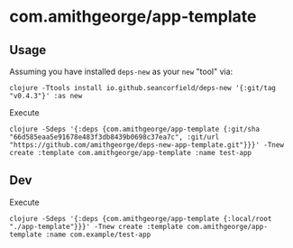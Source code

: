 # com.amithgeorge/app-template

## Usage

Assuming you have installed `deps-new` as your `new` "tool" via:

```shell
clojure -Ttools install io.github.seancorfield/deps-new '{:git/tag "v0.4.3"}' :as new
```

Execute

```shell
clojure -Sdeps '{:deps {com.amithgeorge/app-template {:git/sha "66d585eaa5e91678e483f3db8439b0698c37ea7c", :git/url "https://github.com/amithgeorge/deps-new-app-template.git"}}}' -Tnew create :template com.amithgeorge/app-template :name test-app
```

## Dev

Execute

```shell
clojure -Sdeps '{:deps {com.amithgeorge/app-template {:local/root "./app-template"}}}' -Tnew create :template com.amithgeorge/app-template :name com.example/test-app
```
